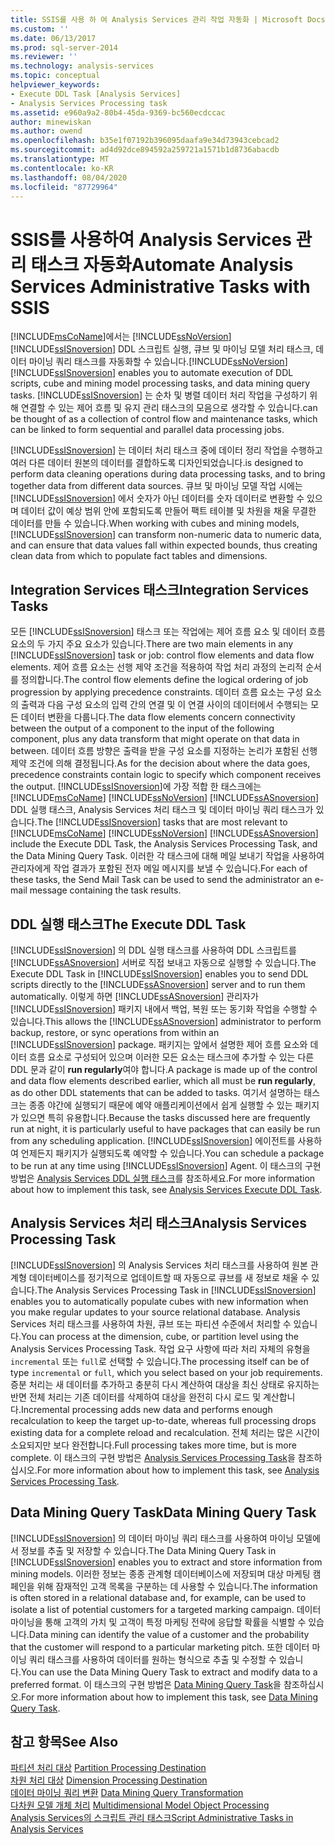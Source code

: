 ```yaml
---
title: SSIS를 사용 하 여 Analysis Services 관리 작업 자동화 | Microsoft Docs
ms.custom: ''
ms.date: 06/13/2017
ms.prod: sql-server-2014
ms.reviewer: ''
ms.technology: analysis-services
ms.topic: conceptual
helpviewer_keywords:
- Execute DDL Task [Analysis Services]
- Analysis Services Processing task
ms.assetid: e960a9a2-80b4-45da-9369-bc560ecdccac
author: minewiskan
ms.author: owend
ms.openlocfilehash: b35e1f07192b396095daafa9e34d73943cebcad2
ms.sourcegitcommit: ad4d92dce894592a259721a1571b1d8736abacdb
ms.translationtype: MT
ms.contentlocale: ko-KR
ms.lasthandoff: 08/04/2020
ms.locfileid: "87729964"
---
```

# <a name="automate-analysis-services-administrative-tasks-with-ssis"></a><span data-ttu-id="275c3-102">SSIS를 사용하여 Analysis Services 관리 태스크 자동화</span><span class="sxs-lookup"><span data-stu-id="275c3-102">Automate Analysis Services Administrative Tasks with SSIS</span></span>
  [!INCLUDE[msCoName](../../includes/msconame-md.md)]<span data-ttu-id="275c3-103">에서는 [!INCLUDE[ssNoVersion](../../includes/ssnoversion-md.md)] [!INCLUDE[ssISnoversion](../../includes/ssisnoversion-md.md)] DDL 스크립트 실행, 큐브 및 마이닝 모델 처리 태스크, 데이터 마이닝 쿼리 태스크를 자동화할 수 있습니다.</span><span class="sxs-lookup"><span data-stu-id="275c3-103">[!INCLUDE[ssNoVersion](../../includes/ssnoversion-md.md)] [!INCLUDE[ssISnoversion](../../includes/ssisnoversion-md.md)] enables you to automate execution of DDL scripts, cube and mining model processing tasks, and data mining query tasks.</span></span> [!INCLUDE[ssISnoversion](../../includes/ssisnoversion-md.md)] <span data-ttu-id="275c3-104">는 순차 및 병렬 데이터 처리 작업을 구성하기 위해 연결할 수 있는 제어 흐름 및 유지 관리 태스크의 모음으로 생각할 수 있습니다.</span><span class="sxs-lookup"><span data-stu-id="275c3-104">can be thought of as a collection of control flow and maintenance tasks, which can be linked to form sequential and parallel data processing jobs.</span></span>  
  
 [!INCLUDE[ssISnoversion](../../includes/ssisnoversion-md.md)] <span data-ttu-id="275c3-105">는 데이터 처리 태스크 중에 데이터 정리 작업을 수행하고 여러 다른 데이터 원본의 데이터를 결합하도록 디자인되었습니다.</span><span class="sxs-lookup"><span data-stu-id="275c3-105">is designed to perform data cleaning operations during data processing tasks, and to bring together data from different data sources.</span></span> <span data-ttu-id="275c3-106">큐브 및 마이닝 모델 작업 시에는 [!INCLUDE[ssISnoversion](../../includes/ssisnoversion-md.md)] 에서 숫자가 아닌 데이터를 숫자 데이터로 변환할 수 있으며 데이터 값이 예상 범위 안에 포함되도록 만들어 팩트 테이블 및 차원을 채울 무결한 데이터를 만들 수 있습니다.</span><span class="sxs-lookup"><span data-stu-id="275c3-106">When working with cubes and mining models, [!INCLUDE[ssISnoversion](../../includes/ssisnoversion-md.md)] can transform non-numeric data to numeric data, and can ensure that data values fall within expected bounds, thus creating clean data from which to populate fact tables and dimensions.</span></span>  
  
## <a name="integration-services-tasks"></a><span data-ttu-id="275c3-107">Integration Services 태스크</span><span class="sxs-lookup"><span data-stu-id="275c3-107">Integration Services Tasks</span></span>  
 <span data-ttu-id="275c3-108">모든 [!INCLUDE[ssISnoversion](../../includes/ssisnoversion-md.md)] 태스크 또는 작업에는 제어 흐름 요소 및 데이터 흐름 요소의 두 가지 주요 요소가 있습니다.</span><span class="sxs-lookup"><span data-stu-id="275c3-108">There are two main elements in any [!INCLUDE[ssISnoversion](../../includes/ssisnoversion-md.md)] task or job: control flow elements and data flow elements.</span></span> <span data-ttu-id="275c3-109">제어 흐름 요소는 선행 제약 조건을 적용하여 작업 처리 과정의 논리적 순서를 정의합니다.</span><span class="sxs-lookup"><span data-stu-id="275c3-109">The control flow elements define the logical ordering of job progression by applying precedence constraints.</span></span> <span data-ttu-id="275c3-110">데이터 흐름 요소는 구성 요소의 출력과 다음 구성 요소의 입력 간의 연결 및 이 연결 사이의 데이터에서 수행되는 모든 데이터 변환을 다룹니다.</span><span class="sxs-lookup"><span data-stu-id="275c3-110">The data flow elements concern connectivity between the output of a component to the input of the following component, plus any data transform that might operate on that data in between.</span></span> <span data-ttu-id="275c3-111">데이터 흐름 방향은 출력을 받을 구성 요소를 지정하는 논리가 포함된 선행 제약 조건에 의해 결정됩니다.</span><span class="sxs-lookup"><span data-stu-id="275c3-111">As for the decision about where the data goes, precedence constraints contain logic to specify which component receives the output.</span></span> <span data-ttu-id="275c3-112">[!INCLUDE[ssISnoversion](../../includes/ssisnoversion-md.md)]에 가장 적합 한 태스크에는 [!INCLUDE[msCoName](../../includes/msconame-md.md)] [!INCLUDE[ssNoVersion](../../includes/ssnoversion-md.md)] [!INCLUDE[ssASnoversion](../../includes/ssasnoversion-md.md)] DDL 실행 태스크, Analysis Services 처리 태스크 및 데이터 마이닝 쿼리 태스크가 있습니다.</span><span class="sxs-lookup"><span data-stu-id="275c3-112">The [!INCLUDE[ssISnoversion](../../includes/ssisnoversion-md.md)] tasks that are most relevant to [!INCLUDE[msCoName](../../includes/msconame-md.md)] [!INCLUDE[ssNoVersion](../../includes/ssnoversion-md.md)] [!INCLUDE[ssASnoversion](../../includes/ssasnoversion-md.md)] include the Execute DDL Task, the Analysis Services Processing Task, and the Data Mining Query Task.</span></span> <span data-ttu-id="275c3-113">이러한 각 태스크에 대해 메일 보내기 작업을 사용하여 관리자에게 작업 결과가 포함된 전자 메일 메시지를 보낼 수 있습니다.</span><span class="sxs-lookup"><span data-stu-id="275c3-113">For each of these tasks, the Send Mail Task can be used to send the administrator an e-mail message containing the task results.</span></span>  
  
## <a name="the-execute-ddl-task"></a><span data-ttu-id="275c3-114">DDL 실행 태스크</span><span class="sxs-lookup"><span data-stu-id="275c3-114">The Execute DDL Task</span></span>  
 <span data-ttu-id="275c3-115">[!INCLUDE[ssISnoversion](../../includes/ssisnoversion-md.md)] 의 DDL 실행 태스크를 사용하여 DDL 스크립트를 [!INCLUDE[ssASnoversion](../../includes/ssasnoversion-md.md)] 서버로 직접 보내고 자동으로 실행할 수 있습니다.</span><span class="sxs-lookup"><span data-stu-id="275c3-115">The Execute DDL Task in [!INCLUDE[ssISnoversion](../../includes/ssisnoversion-md.md)] enables you to send DDL scripts directly to the [!INCLUDE[ssASnoversion](../../includes/ssasnoversion-md.md)] server and to run them automatically.</span></span> <span data-ttu-id="275c3-116">이렇게 하면 [!INCLUDE[ssASnoversion](../../includes/ssasnoversion-md.md)] 관리자가 [!INCLUDE[ssISnoversion](../../includes/ssisnoversion-md.md)] 패키지 내에서 백업, 복원 또는 동기화 작업을 수행할 수 있습니다.</span><span class="sxs-lookup"><span data-stu-id="275c3-116">This allows the [!INCLUDE[ssASnoversion](../../includes/ssasnoversion-md.md)] administrator to perform backup, restore, or sync operations from within an [!INCLUDE[ssISnoversion](../../includes/ssisnoversion-md.md)] package.</span></span> <span data-ttu-id="275c3-117">패키지는 앞에서 설명한 제어 흐름 요소와 데이터 흐름 요소로 구성되어 있으며 이러한 모든 요소는 태스크에 추가할 수 있는 다른 DDL 문과 같이 **run regularly**여야 합니다.</span><span class="sxs-lookup"><span data-stu-id="275c3-117">A package is made up of the control and data flow elements described earlier, which all must be **run regularly**, as do other DDL statements that can be added to tasks.</span></span> <span data-ttu-id="275c3-118">여기서 설명하는 태스크는 종종 야간에 실행되기 때문에 예약 애플리케이션에서 쉽게 실행할 수 있는 패키지가 있으면 특히 유용합니다.</span><span class="sxs-lookup"><span data-stu-id="275c3-118">Because the tasks discussed here are frequently run at night, it is particularly useful to have packages that can easily be run from any scheduling application.</span></span> <span data-ttu-id="275c3-119">[!INCLUDE[ssISnoversion](../../includes/ssisnoversion-md.md)] 에이전트를 사용하여 언제든지 패키지가 실행되도록 예약할 수 있습니다.</span><span class="sxs-lookup"><span data-stu-id="275c3-119">You can schedule a package to be run at any time using [!INCLUDE[ssISnoversion](../../includes/ssisnoversion-md.md)] Agent.</span></span> <span data-ttu-id="275c3-120">이 태스크의 구현 방법은 [Analysis Services DDL 실행 태스크](../../integration-services/control-flow/analysis-services-execute-ddl-task.md)를 참조하세요.</span><span class="sxs-lookup"><span data-stu-id="275c3-120">For more information about how to implement this task, see [Analysis Services Execute DDL Task](../../integration-services/control-flow/analysis-services-execute-ddl-task.md).</span></span>  
  
## <a name="analysis-services-processing-task"></a><span data-ttu-id="275c3-121">Analysis Services 처리 태스크</span><span class="sxs-lookup"><span data-stu-id="275c3-121">Analysis Services Processing Task</span></span>  
 <span data-ttu-id="275c3-122">[!INCLUDE[ssISnoversion](../../includes/ssisnoversion-md.md)] 의 Analysis Services 처리 태스크를 사용하여 원본 관계형 데이터베이스를 정기적으로 업데이트할 때 자동으로 큐브를 새 정보로 채울 수 있습니다.</span><span class="sxs-lookup"><span data-stu-id="275c3-122">The Analysis Services Processing Task in [!INCLUDE[ssISnoversion](../../includes/ssisnoversion-md.md)] enables you to automatically populate cubes with new information when you make regular updates to your source relational database.</span></span> <span data-ttu-id="275c3-123">Analysis Services 처리 태스크를 사용하여 차원, 큐브 또는 파티션 수준에서 처리할 수 있습니다.</span><span class="sxs-lookup"><span data-stu-id="275c3-123">You can process at the dimension, cube, or partition level using the Analysis Services Processing Task.</span></span> <span data-ttu-id="275c3-124">작업 요구 사항에 따라 처리 자체의 유형을 `incremental` 또는 `full`로 선택할 수 있습니다.</span><span class="sxs-lookup"><span data-stu-id="275c3-124">The processing itself can be of type `incremental` or `full`, which you select based on your job requirements.</span></span> <span data-ttu-id="275c3-125">증분 처리는 새 데이터를 추가하고 충분히 다시 계산하여 대상을 최신 상태로 유지하는 반면 전체 처리는 기존 데이터를 삭제하여 대상을 완전히 다시 로드 및 계산합니다.</span><span class="sxs-lookup"><span data-stu-id="275c3-125">Incremental processing adds new data and performs enough recalculation to keep the target up-to-date, whereas full processing drops existing data for a complete reload and recalculation.</span></span> <span data-ttu-id="275c3-126">전체 처리는 많은 시간이 소요되지만 보다 완전합니다.</span><span class="sxs-lookup"><span data-stu-id="275c3-126">Full processing takes more time, but is more complete.</span></span> <span data-ttu-id="275c3-127">이 태스크의 구현 방법은 [Analysis Services Processing Task](../../integration-services/control-flow/analysis-services-processing-task.md)을 참조하십시오.</span><span class="sxs-lookup"><span data-stu-id="275c3-127">For more information about how to implement this task, see [Analysis Services Processing Task](../../integration-services/control-flow/analysis-services-processing-task.md).</span></span>  
  
## <a name="data-mining-query-task"></a><span data-ttu-id="275c3-128">Data Mining Query Task</span><span class="sxs-lookup"><span data-stu-id="275c3-128">Data Mining Query Task</span></span>  
 <span data-ttu-id="275c3-129">[!INCLUDE[ssISnoversion](../../includes/ssisnoversion-md.md)] 의 데이터 마이닝 쿼리 태스크를 사용하여 마이닝 모델에서 정보를 추출 및 저장할 수 있습니다.</span><span class="sxs-lookup"><span data-stu-id="275c3-129">The Data Mining Query Task in [!INCLUDE[ssISnoversion](../../includes/ssisnoversion-md.md)] enables you to extract and store information from mining models.</span></span> <span data-ttu-id="275c3-130">이러한 정보는 종종 관계형 데이터베이스에 저장되며 대상 마케팅 캠페인을 위해 잠재적인 고객 목록을 구분하는 데 사용할 수 있습니다.</span><span class="sxs-lookup"><span data-stu-id="275c3-130">The information is often stored in a relational database and, for example, can be used to isolate a list of potential customers for a targeted marking campaign.</span></span> <span data-ttu-id="275c3-131">데이터 마이닝을 통해 고객의 가치 및 고객이 특정 마케팅 전략에 응답할 확률을 식별할 수 있습니다.</span><span class="sxs-lookup"><span data-stu-id="275c3-131">Data mining can identify the value of a customer and the probability that the customer will respond to a particular marketing pitch.</span></span> <span data-ttu-id="275c3-132">또한 데이터 마이닝 쿼리 태스크를 사용하여 데이터를 원하는 형식으로 추출 및 수정할 수 있습니다.</span><span class="sxs-lookup"><span data-stu-id="275c3-132">You can use the Data Mining Query Task to extract and modify data to a preferred format.</span></span> <span data-ttu-id="275c3-133">이 태스크의 구현 방법은 [Data Mining Query Task](../../integration-services/control-flow/data-mining-query-task.md)을 참조하십시오.</span><span class="sxs-lookup"><span data-stu-id="275c3-133">For more information about how to implement this task, see [Data Mining Query Task](../../integration-services/control-flow/data-mining-query-task.md).</span></span>  
  
## <a name="see-also"></a><span data-ttu-id="275c3-134">참고 항목</span><span class="sxs-lookup"><span data-stu-id="275c3-134">See Also</span></span>  
 <span data-ttu-id="275c3-135">[파티션 처리 대상](../../integration-services/data-flow/partition-processing-destination.md) </span><span class="sxs-lookup"><span data-stu-id="275c3-135">[Partition Processing Destination](../../integration-services/data-flow/partition-processing-destination.md) </span></span>  
 <span data-ttu-id="275c3-136">[차원 처리 대상](../../integration-services/data-flow/dimension-processing-destination.md) </span><span class="sxs-lookup"><span data-stu-id="275c3-136">[Dimension Processing Destination](../../integration-services/data-flow/dimension-processing-destination.md) </span></span>  
 <span data-ttu-id="275c3-137">[데이터 마이닝 쿼리 변환](../../integration-services/data-flow/transformations/data-mining-query-transformation.md) </span><span class="sxs-lookup"><span data-stu-id="275c3-137">[Data Mining Query Transformation](../../integration-services/data-flow/transformations/data-mining-query-transformation.md) </span></span>  
 <span data-ttu-id="275c3-138">[다차원 모델 개체 처리](../multidimensional-models/processing-a-multidimensional-model-analysis-services.md) </span><span class="sxs-lookup"><span data-stu-id="275c3-138">[Multidimensional Model Object Processing](../multidimensional-models/processing-a-multidimensional-model-analysis-services.md) </span></span>  
 [<span data-ttu-id="275c3-139">Analysis Services의 스크립트 관리 태스크</span><span class="sxs-lookup"><span data-stu-id="275c3-139">Script Administrative Tasks in Analysis Services</span></span>](../script-administrative-tasks-in-analysis-services.md)  
  
  
